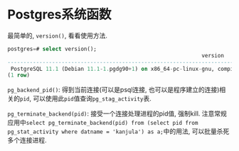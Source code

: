 # Postgres系统函数

最简单的, `version()`, 看看使用方法.

```sql
postgres=# select version();
                                                             version
----------------------------------------------------------------------------------------------------------------------------------
 PostgreSQL 11.1 (Debian 11.1-1.pgdg90+1) on x86_64-pc-linux-gnu, compiled by gcc (Debian 6.3.0-18+deb9u1) 6.3.0 20170516, 64-bit
(1 row)
```

`pg_backend_pid()`: 得到当前连接(可以是psql连接, 也可以是程序建立的连接)相关的`pid`, 可以使用此`pid`值查询`pg_stag_activity`表.

`pg_terminate_backend(pid)`: 接受一个连接处理进程的pid值, 强制kill. 注意常规应用中`select pg_terminate_backend(pid) from (select pid from pg_stat_activity where datname = 'kanjula') as a;`中的用法, 可以批量杀死多个连接进程.